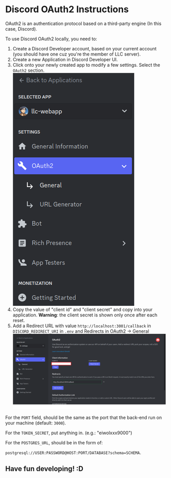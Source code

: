 # Discord OAuth2 Instructions

OAuth2 is an authentication protocol based on a third-party engine (In this case, Discord).

To use Discord OAuth2 locally, you need to:

1. Create a Discord Developer account, based on your current account (you should have one cuz you're the member of LLC server).
2. Create a new Application in Discord Developer UI.
3. Click onto your newly created app to modify a few settings. Select the `OAuth2` section.
![DiscordDevAppbar.png](assets/DiscordDevAppbar.png)
4. Copy the value of "client id" and "client secret" and copy into your application. **Warning**: the client secret is shown only once after each reset.
5. Add a Redirect URL with value `http://localhost:3001/callback` in `DISCORD_REDIRECT_URI` in `.env` and Redirects in OAuth2 -> General
![OAuth2.png](assets/OAuth2.png)

For the `PORT` field, should be the same as the port that the back-end run on your machine (default: `3000`).

For the `TOKEN_SECRET`, put anything in. (e.g.: "eiwolxxx9000")

For the `POSTGRES_URL`, should be in the form of:

`postgresql://USER:PASSWORD@HOST:PORT/DATABASE?schema=SCHEMA`.

## Have fun developing! :D
